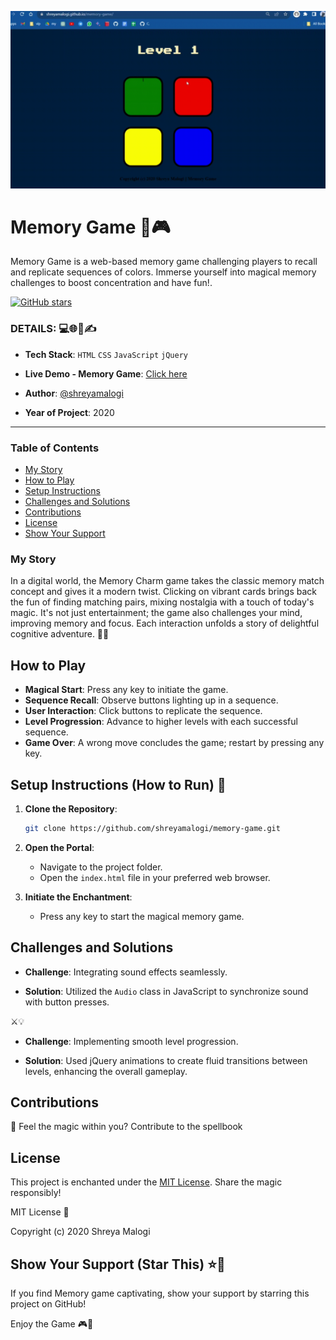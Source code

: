 

![demo](https://github.com/shreyamalogi/memory-game/blob/master/memory%20game%20gif.gif)

# Memory Game 🧠🎮

Memory Game is a web-based memory game challenging players to recall and replicate sequences of colors. Immerse yourself into magical memory challenges to boost concentration and have fun!. 

[![GitHub stars ](https://img.shields.io/github/stars/shreyamalogi/memory-game.svg?style=social)](https://github.com/shreyamalogi/memory-game/stargazers)

### DETAILS: 💻🌐📅✍️

- **Tech Stack**: `HTML` `CSS` `JavaScript` `jQuery`

- **Live Demo - Memory Game**: [Click here ](https://shreyamalogi.github.io/memory-game/)

- **Author**: [@shreyamalogi](https://github.com/shreyamalogi/)

- **Year of Project**: 2020

---

### Table of Contents
- [My Story](#my-story)
- [How to Play](#how-to-play)
- [Setup Instructions](#setup-instructions-how-to-run-)
- [Challenges and Solutions](#challenges-and-solutions)
- [Contributions](#contributions)
- [License](#license)
- [Show Your Support](#show-your-support-star-this-)
  

### My Story

In a digital world, the Memory Charm game takes the classic memory match concept and gives it a modern twist. Clicking on vibrant cards brings back the fun of finding matching pairs, mixing nostalgia with a touch of today's magic. It's not just entertainment; the game also challenges your mind, improving memory and focus. Each interaction unfolds a story of delightful cognitive adventure.  🌈🔮


## How to Play


- **Magical Start**: Press any key to initiate the game.
- **Sequence Recall**: Observe buttons lighting up in a sequence.
- **User Interaction**: Click buttons to replicate the sequence.
- **Level Progression**: Advance to higher levels with each successful sequence.
- **Game Over**: A wrong move concludes the game; restart by pressing any key.



## Setup Instructions (How to Run) 🚀

1. **Clone the Repository**:
   ```bash
   git clone https://github.com/shreyamalogi/memory-game.git
   ```

2. **Open the Portal**:
   - Navigate to the project folder.
   - Open the `index.html` file in your preferred web browser.

3. **Initiate the Enchantment**:
   - Press any key to start the magical memory game.

## Challenges and Solutions 

- **Challenge**: Integrating sound effects seamlessly.
  
- **Solution**: Utilized the `Audio` class in JavaScript to synchronize sound with button presses.

⚔️💡

- **Challenge**: Implementing smooth level progression.
  
- **Solution**: Used jQuery animations to create fluid transitions between levels, enhancing the overall gameplay.

## Contributions 

🤝 Feel the magic within you? Contribute to the spellbook 

## License 

This project is enchanted under the [MIT License](LICENSE). Share the magic responsibly!

MIT License 📄

Copyright (c) 2020 Shreya Malogi

## Show Your Support (Star This) ⭐🌟

If you find Memory game captivating, show your support by starring this project on GitHub!

Enjoy the Game 🎮🌟





